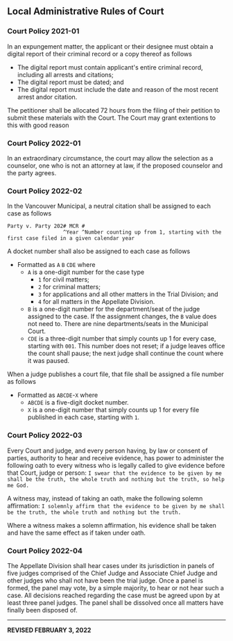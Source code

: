 ## Local Administrative Rules of Court

### Court Policy 2021-01

In an expungement matter, the applicant or their designee must obtain a digital report of their criminal record or a copy thereof as follows
- The digital report must contain applicant's entire criminal record, including all arrests and citations;
- The digital report must be dated; and
- The digital report must include the date and reason of the most recent arrest andor citation.

The petitioner shall be allocated 72 hours from the filing of their petition to submit these materials with the Court. The Court may grant extentions to this with good reason

### Court Policy 2022-01

In an extraordinary circumstance, the court may allow the selection as a counselor, one who is not an attorney at law, if the proposed counselor and the party agrees.

### Court Policy 2022-02

In the Vancouver Municipal, a neutral citation shall be assigned to each case as follows
```
Party v. Party 202# MCR #
                  ^Year ^Number counting up from 1, starting with the first case filed in a given calendar year
```

A docket number shall also be assigned to each case as follows
- Formatted as `A` `B` `CDE` where
  - `A` is a one-digit number for the case type
    - `1` for civil matters;
    - `2` for criminal matters;
    - `3` for applications and all other matters in the Trial Division; and
    - `4` for all matters in the Appellate Division.
  - `B` is a one-digit number for the department/seat of the judge assigned to the case. If the assignment changes, the `B` value does not need to. There are nine departments/seats in the Municipal Court.
  - `CDE` is a three-digit number that simply counts up 1 for every case, starting with `001`. This number does not reset; if a judge leaves office the count shall pause; the next judge shall continue the count where it was paused.

When a judge publishes a court file, that file shall be assigned a file number as follows
- Formatted as `ABCDE`-`X` where
  - `ABCDE` is a five-digit docket number.
  - `X` is a one-digit number that simply counts up 1 for every file published in each case, starting with `1`.

### Court Policy 2022-03 

Every Court and judge, and every person having, by law or consent of parties, authority to hear and receive evidence, has power to administer the following oath to every witness who is legally called to give evidence before that Court, judge or person: `I swear that the evidence to be given by me shall be the truth, the whole truth and nothing but the truth, so help me God.`

A witness may, instead of taking an oath, make the following solemn affirmation: `I solemnly affirm that the evidence to be given by me shall be the truth, the whole truth and nothing but the truth.`

Where a witness makes a solemn affirmation, his evidence shall be taken and have the same effect as if taken under oath.

### Court Policy 2022-04 

The Appellate Division shall hear cases under its jurisdiction in panels of five judges comprised of the Chief Judge and Associate Chief Judge and other judges who shall not have been the trial judge. Once a panel is formed, the panel may vote, by a simple majority, to hear or not hear such a case. All decisions reached regarding the case must be agreed upon by at least three panel judges. The panel shall be dissolved once all matters have finally been disposed of.

---

**REVISED FEBRUARY 3, 2022**
